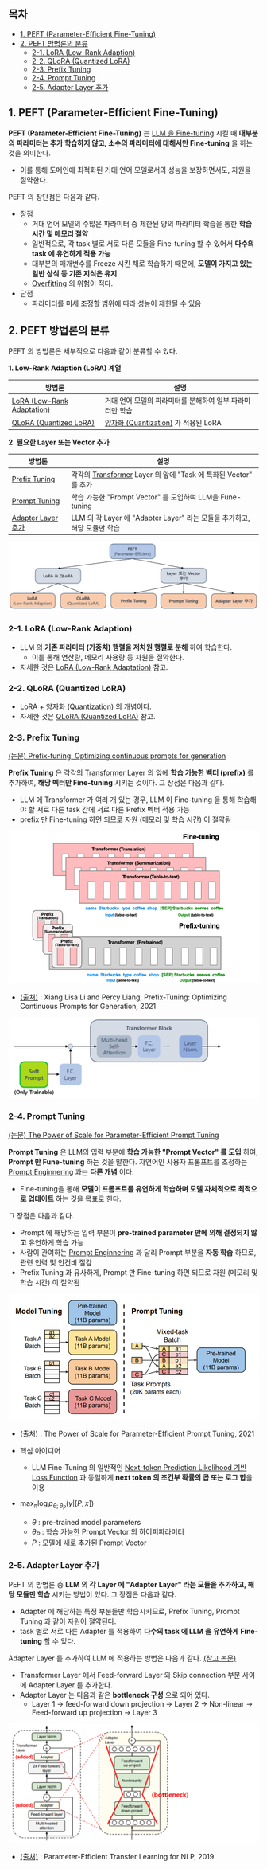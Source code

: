 ## 목차

* [1. PEFT (Parameter-Efficient Fine-Tuning)](#1-peft-parameter-efficient-fine-tuning)
* [2. PEFT 방법론의 분류](#2-peft-방법론의-분류)
  * [2-1. LoRA (Low-Rank Adaption)](#2-1-lora-low-rank-adaption)
  * [2-2. QLoRA (Quantized LoRA)](#2-2-qlora-quantized-lora)
  * [2-3. Prefix Tuning](#2-3-prefix-tuning)
  * [2-4. Prompt Tuning](#2-4-prompt-tuning)
  * [2-5. Adapter Layer 추가](#2-5-adapter-layer-추가)

## 1. PEFT (Parameter-Efficient Fine-Tuning)

**PEFT (Parameter-Efficient Fine-Tuning)** 는 [LLM 을 Fine-tuning](LLM_기초_Fine_Tuning.md) 시킬 때 **대부분의 파라미터는 추가 학습하지 않고, 소수의 파라미터에 대해서만 Fine-tuning** 을 하는 것을 의미한다.

* 이를 통해 도메인에 최적화된 거대 언어 모델로서의 성능을 보장하면서도, 자원을 절약한다.

PEFT 의 장단점은 다음과 같다.

* 장점
  * 거대 언어 모델의 수많은 파라미터 중 제한된 양의 파라미터 학습을 통한 **학습 시간 및 메모리 절약** 
  * 일반적으로, 각 task 별로 서로 다른 모듈을 Fine-tuning 할 수 있어서 **다수의 task 에 유연하게 적용 가능**
  * 대부분의 매개변수를 Freeze 시킨 채로 학습하기 때문에, **모델이 가지고 있는 일반 상식 등 기존 지식은 유지**
  * [Overfitting](../Deep%20Learning%20Basics/딥러닝_기초_Overfitting_Dropout.md#2-딥러닝에서의-오버피팅-overfitting) 의 위험이 적다.
* 단점
  * 파라미터를 미세 조정할 범위에 따라 성능이 제한될 수 있음

## 2. PEFT 방법론의 분류

PEFT 의 방법론은 세부적으로 다음과 같이 분류할 수 있다.

**1. Low-Rank Adaption (LoRA) 계열**

| 방법론                                                                                       | 설명                                                      |
|-------------------------------------------------------------------------------------------|---------------------------------------------------------|
| [LoRA (Low-Rank Adaptation)](LLM_기초_Fine_Tuning_LoRA_QLoRA.md#2-lora-low-rank-adaptation) | 거대 언어 모델의 파라미터를 분해하여 일부 파라미터만 학습                        |
| [QLoRA (Quantized LoRA)](LLM_기초_Fine_Tuning_LoRA_QLoRA.md#3-qlora-quantized-lora)         | [양자화 (Quantization)](LLM_기초_Quantization.md) 가 적용된 LoRA |

**2. 필요한 Layer 또는 Vector 추가**

| 방법론                                       | 설명                                                                                                                |
|-------------------------------------------|-------------------------------------------------------------------------------------------------------------------|
| [Prefix Tuning](#2-3-prefix-tuning)       | 각각의 [Transformer](../../Natural%20Language%20Processing/Basics_트랜스포머%20모델.md) Layer 의 앞에 "Task 에 특화된 Vector" 를 추가 |
| [Prompt Tuning](#2-4-prompt-tuning)       | 학습 가능한 "Prompt Vector" 를 도입하여 LLM을 Fune-tuning                                                                    |
| [Adapter Layer 추가](#2-5-adapter-layer-추가) | LLM 의 각 Layer 에 "Adapter Layer" 라는 모듈을 추가하고, 해당 모듈만 학습                                                            |

![image](images/Fine_Tuning_PEFT_1.PNG)

### 2-1. LoRA (Low-Rank Adaption)

* LLM 의 **기존 파라미터 (가중치) 행렬을 저차원 행렬로 분해** 하여 학습한다.
  * 이를 통해 연산량, 메모리 사용량 등 자원을 절약한다.
* 자세한 것은 [LoRA (Low-Rank Adaptation)](LLM_기초_Fine_Tuning_LoRA_QLoRA.md#2-lora-low-rank-adaptation) 참고.

### 2-2. QLoRA (Quantized LoRA)

* LoRA + [양자화 (Quantization)](LLM_기초_Quantization.md) 의 개념이다.
* 자세한 것은 [QLoRA (Quantized LoRA)](LLM_기초_Fine_Tuning_LoRA_QLoRA.md#3-qlora-quantized-lora) 참고.

### 2-3. Prefix Tuning

[(논문) Prefix-tuning: Optimizing continuous prompts for generation](https://arxiv.org/pdf/2101.00190)

**Prefix Tuning** 은 각각의 [Transformer](../../Natural%20Language%20Processing/Basics_트랜스포머%20모델.md) Layer 의 앞에 **학습 가능한 벡터 (prefix)** 를 추가하여, **해당 벡터만 Fine-tuning** 시키는 것이다. 그 장점은 다음과 같다.

* LLM 에 Transformer 가 여러 개 있는 경우, LLM 이 Fine-tuning 을 통해 학습해야 할 서로 다른 task 간에 서로 다른 Prefix 벡터 적용 가능 
* prefix 만 Fine-tuning 하면 되므로 자원 (메모리 및 학습 시간) 이 절약됨

![image](images/Fine_Tuning_PEFT_2.PNG)

* [(출처)](https://arxiv.org/pdf/2101.00190) : Xiang Lisa Li and Percy Liang, Prefix-Tuning: Optimizing Continuous Prompts for Generation, 2021

![image](images/Fine_Tuning_PEFT_3.PNG)

### 2-4. Prompt Tuning

[(논문) The Power of Scale for Parameter-Efficient Prompt Tuning](https://arxiv.org/pdf/2104.08691)

**Prompt Tuning** 은 LLM의 입력 부분에 **학습 가능한 "Prompt Vector" 를 도입** 하여, **Prompt 만 Fune-tuning** 하는 것을 말한다. 자연어인 사용자 프롬프트를 조정하는 [Prompt Enginnering](LLM_기초_Prompt_Engineering.md) 과는 **다른 개념** 이다.

* Fine-tuning을 통해 **모델이 프롬프트를 유연하게 학습하며 모델 자체적으로 최적으로 업데이트** 하는 것을 목표로 한다.

그 장점은 다음과 같다.

* Prompt 에 해당하는 입력 부분이 **pre-trained parameter 만에 의해 결정되지 않고** 유연하게 학습 가능 
* 사람이 관여하는 [Prompt Enginnering](LLM_기초_Prompt_Engineering.md) 과 달리 Prompt 부분을 **자동 학습** 하므로, 관련 인력 및 인건비 절감
* Prefix Tuning 과 유사하게, Prompt 만 Fine-tuning 하면 되므로 자원 (메모리 및 학습 시간) 이 절약됨

![image](images/Fine_Tuning_PEFT_4.PNG)

* [(출처)](https://arxiv.org/pdf/2104.08691) : The Power of Scale for Parameter-Efficient Prompt Tuning, 2021

* 핵심 아이디어
  * LLM Fine-Tuning 의 일반적인 [Next-token Prediction Likelihood 기반 Loss Function](LLM_기초_Fine_Tuning.md#5-llm-fine-tuning-의-loss-function) 과 동일하게 **next token 의 조건부 확률의 곱 또는 로그 합**을 이용
* $\max_\pi \log p_{\theta;\theta_P} (y|[P;x])$
  * $\theta$ : pre-trained model parameters
  * $\theta_P$ : 학습 가능한 Prompt Vector 의 하이퍼파라미터
  * $P$ : 모델에 새로 추가된 Prompt Vector

### 2-5. Adapter Layer 추가

PEFT 의 방법론 중 **LLM 의 각 Layer 에 "Adapter Layer" 라는 모듈을 추가하고, 해당 모듈만 학습** 시키는 방법이 있다. 그 장점은 다음과 같다.

* Adapter 에 해당하는 특정 부분들만 학습시키므로, Prefix Tuning, Prompt Tuning 과 같이 자원이 절약된다.
* task 별로 서로 다른 Adapter 를 적용하여 **다수의 task 에 LLM 을 유연하게 Fine-tuning** 할 수 있다.

Adapter Layer 를 추가하여 LLM 에 적용하는 방법은 다음과 같다. [(참고 논문)](https://arxiv.org/pdf/1902.00751)

* Transformer Layer 에서 Feed-forward Layer 와 Skip connection 부분 사이에 Adapter Layer 를 추가한다.
* Adapter Layer 는 다음과 같은 **bottleneck 구성** 으로 되어 있다.
  * Layer 1 → feed-forward down projection → Layer 2 → Non-linear → Feed-forward up projection → Layer 3

![image](images/Fine_Tuning_PEFT_5.PNG)

* [(출처)](https://arxiv.org/pdf/1902.00751) : Parameter-Efficient Transfer Learning for NLP, 2019
